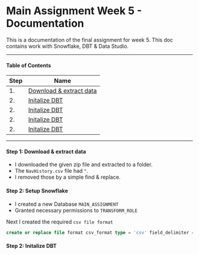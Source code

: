 # Main Assignment Week 5 - Documentation

This is a documentation of the final assignment for week 5. This doc contains work with Snowflake, DBT & Data Studio.

___

#### Table of Contents

| Step        | Name        |
| ----------- | ----------- |
| 1.          | [Download & extract data](#step-1-download--extract-data)
| 2.          | [Initalize DBT](#step-2-initalize-dbt)
| 2.          | [Initalize DBT](#step-2-initalize-dbt)
| 2.          | [Initalize DBT](#step-2-initalize-dbt)
| 2.          | [Initalize DBT](#step-2-initalize-dbt)

___

#### Step 1: Download & extract data

* I downloaded the given zip file and extracted to a folder.
* The  `NavHistory.csv` file had `"`.
* I removed those by a simple find & replace.

#### Step 2: Setup Snowflake

* I created a new Database `MAIN_ASSIGNMENT`
* Granted necessary permissions to `TRANSFORM_ROLE`

Next I created the required `csv file format`

```SQL
create or replace file format csv_format type = 'csv' field_delimiter = ',' skip_header = 1;
```

#### Step 2: Initalize DBT